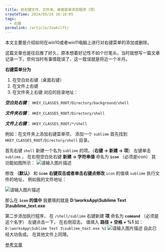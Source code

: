 ```yaml
---
title: 给右键文件、文件夹、桌面菜单添加程序（项）
createTime: 2024/05/24 16:16:05
tags:
  - 右键
permalink: /article/2vwkilft/
---
```

本文主要是介绍如何在win10或者win11电脑上进行对右键菜单的添加或删除。

<!--more-->

这篇文章也是往后推了好久，原本想着好记性不如个烂笔头，当时就想写一篇文章记录一下，奈何当时有事情耽误了，这一耽误就是将近一个半月。

**右键菜单分为**

1. 在空白处右键（桌面右键）
2. 在文件上右键
3. 在文件夹上右键
   对应的目录地址：

***空白处右键***： `HKEY_CLASSES_ROOT/Directory/background/shell`

***文件夹右键***： `HKEY_CLASSES_ROOT/Directory/shell`

***文件上右键***： `HKEY_CLASSES_ROOT/*/shell`

例如：在文件夹上添加右键菜单项， 添加一个 `sublime`
首先找到 `HKEY_CLASSES_ROOT/Directory/shell` 目录。

首先右键 `shell` 新建一个名为 `sublime` 的项。（**右键 -> 新建 -> 项**）
左键单击 `sublime` ， 在右侧空白处右键 **新建 -> 字符串值** 命名为 **`icon`** （必须是icon） 其功能如图所示：
![请输入图片描述][1]

修改 **（默认）** 和 **`icon`** **右键双击或者单击右键点修改**
`icon` 的值填 `sublime` 执行文件的地址， 例如我的文件地址：

![请输入图片描述][2]


那么在 **`icon` 的值中** 我要填的就是 **D:\\worksApp\\Sublime Text 3\\sublime\_text.exe**

第二步添加执行程序，
在 `/shell/sublime` 右键新建 **项** 命名为 **`command`** （必须是这个名字）
左键点击一下， 在右侧双击。 值填入 **路径 + 空格 + %1**
如： `D:\worksApp\Sublime Text 3\sublime_text.exe %1`
![请输入图片描述][3]
自此已经大功告成。 在其他文件上同理。


[参考文章][4]


  [1]: https://cdn.shimail.cn/blog/20240524/1.png
  [2]: https://cdn.shimail.cn/blog/20240524/2.png
  [3]: https://cdn.shimail.cn/blog/20240524/3.png
  [4]: https://blog.csdn.net/Mrceel/article/details/107459678